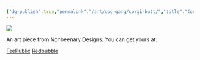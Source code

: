 ```yaml
---
{"dg-publish":true,"permalink":"/art/dog-gang/corgi-butt/","title":"Corgi Butt","tags":["Art","Dogs"]}
---
```



![](https://baserow-media.ams3.digitaloceanspaces.com/user_files/tNr4CZhHP0YAnSpJVTVLv4914KMEjodo_6059ffc9ac60b26aa2a330593d8e29b0a0b0f294bc6c1b8db845d689d3ac74ae.png)

An art piece from Nonbeenary Designs. You can get yours at:

[TeePublic]()
[Redbubble]()
